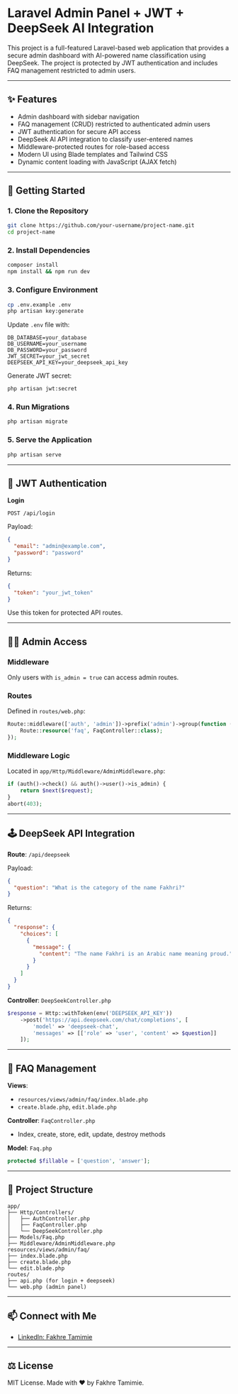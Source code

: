 # Laravel Admin Panel + JWT + DeepSeek AI Integration

This project is a full-featured Laravel-based web application that provides a secure admin dashboard with AI-powered name classification using DeepSeek. The project is protected by JWT authentication and includes FAQ management restricted to admin users.

---

## ✨ Features

* Admin dashboard with sidebar navigation
* FAQ management (CRUD) restricted to authenticated admin users
* JWT authentication for secure API access
* DeepSeek AI API integration to classify user-entered names
* Middleware-protected routes for role-based access
* Modern UI using Blade templates and Tailwind CSS
* Dynamic content loading with JavaScript (AJAX fetch)

---

## 🚀 Getting Started

### 1. Clone the Repository

```bash
git clone https://github.com/your-username/project-name.git
cd project-name
```

### 2. Install Dependencies

```bash
composer install
npm install && npm run dev
```

### 3. Configure Environment

```bash
cp .env.example .env
php artisan key:generate
```

Update `.env` file with:

```env
DB_DATABASE=your_database
DB_USERNAME=your_username
DB_PASSWORD=your_password
JWT_SECRET=your_jwt_secret
DEEPSEEK_API_KEY=your_deepseek_api_key
```

Generate JWT secret:

```bash
php artisan jwt:secret
```

### 4. Run Migrations

```bash
php artisan migrate
```

### 5. Serve the Application

```bash
php artisan serve
```

---

## 🔐 JWT Authentication

**Login**

```http
POST /api/login
```

Payload:

```json
{
  "email": "admin@example.com",
  "password": "password"
}
```

Returns:

```json
{
  "token": "your_jwt_token"
}
```

Use this token for protected API routes.

---

## 🧑‍💻 Admin Access

### Middleware

Only users with `is_admin = true` can access admin routes.

### Routes

Defined in `routes/web.php`:

```php
Route::middleware(['auth', 'admin'])->prefix('admin')->group(function () {
    Route::resource('faq', FaqController::class);
});
```

### Middleware Logic

Located in `app/Http/Middleware/AdminMiddleware.php`:

```php
if (auth()->check() && auth()->user()->is_admin) {
    return $next($request);
}
abort(403);
```

---

## 🕹️ DeepSeek API Integration

**Route**: `/api/deepseek`

Payload:

```json
{
  "question": "What is the category of the name Fakhri?"
}
```

Returns:

```json
{
  "response": {
    "choices": [
      {
        "message": {
          "content": "The name Fakhri is an Arabic name meaning proud."
        }
      }
    ]
  }
}
```

**Controller**: `DeepSeekController.php`

```php
$response = Http::withToken(env('DEEPSEEK_API_KEY'))
    ->post('https://api.deepseek.com/chat/completions', [
        'model' => 'deepseek-chat',
        'messages' => [['role' => 'user', 'content' => $question]]
    ]);
```

---

## 📃 FAQ Management

**Views**:

* `resources/views/admin/faq/index.blade.php`
* `create.blade.php`, `edit.blade.php`

**Controller**: `FaqController.php`

* Index, create, store, edit, update, destroy methods

**Model**: `Faq.php`

```php
protected $fillable = ['question', 'answer'];
```

---

## 📅 Project Structure

```
app/
├── Http/Controllers/
│   ├── AuthController.php
│   ├── FaqController.php
│   └── DeepSeekController.php
├── Models/Faq.php
├── Middleware/AdminMiddleware.php
resources/views/admin/faq/
├── index.blade.php
├── create.blade.php
└── edit.blade.php
routes/
├── api.php (for login + deepseek)
└── web.php (admin panel)
```

---

## 📫 Connect with Me

* [LinkedIn: Fakhre Tamimie](https://www.linkedin.com/in/fakhre-tamimie-6225b3282/)

---

## ⚖️ License

MIT License. Made with ❤️ by Fakhre Tamimie.
